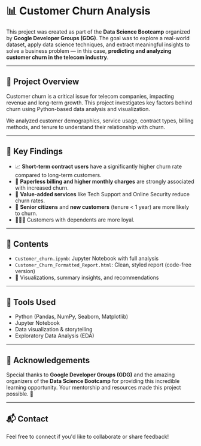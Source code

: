 # 📊 Customer Churn Analysis

This project was created as part of the **Data Science Bootcamp** organized by **Google Developer Groups (GDG)**. The goal was to explore a real-world dataset, apply data science techniques, and extract meaningful insights to solve a business problem — in this case, **predicting and analyzing customer churn in the telecom industry**.

---

## 🧠 Project Overview

Customer churn is a critical issue for telecom companies, impacting revenue and long-term growth. This project investigates key factors behind churn using Python-based data analysis and visualization.

We analyzed customer demographics, service usage, contract types, billing methods, and tenure to understand their relationship with churn.

---

## 📌 Key Findings

- 📈 **Short-term contract users** have a significantly higher churn rate compared to long-term customers.
- 🧾 **Paperless billing and higher monthly charges** are strongly associated with increased churn.
- 🔐 **Value-added services** like Tech Support and Online Security reduce churn rates.
- 👵 **Senior citizens** and **new customers** (tenure < 1 year) are more likely to churn.
- 👨‍👩‍👧 Customers with dependents are more loyal.

---

## 📁 Contents

- `Customer_churn.ipynb`: Jupyter Notebook with full analysis
- `Customer_Churn_Formatted_Report.html`: Clean, styled report (code-free version)
- 📄 Visualizations, summary insights, and recommendations

---

## 🚀 Tools Used

- Python (Pandas, NumPy, Seaborn, Matplotlib)
- Jupyter Notebook
- Data visualization & storytelling
- Exploratory Data Analysis (EDA)

---

## 🙏 Acknowledgements

Special thanks to **Google Developer Groups (GDG)** and the amazing organizers of the **Data Science Bootcamp** for providing this incredible learning opportunity. Your mentorship and resources made this project possible. 💙

---

## 📬 Contact

Feel free to connect if you'd like to collaborate or share feedback!

